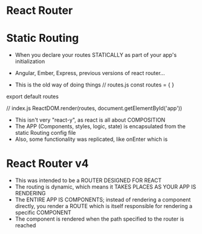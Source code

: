 # React Router

# Static Routing

- When you declare your routes STATICALLY as part of your app's initialization
- Angular, Ember, Express, previous versions of react router...

- This is the old way of doing things
  // routes.js
  const routes = {
  <Router>
  <Route path='/' component={Main}>
  <IndexRoute component={Home} />
  <Route path='playerOne' component={Prompt} />
  <Route onEnter={checkAuth} path='dashboard' component={Dashboard} />
  </Route>
  </Router>
  }

export default routes

// index.js
ReactDOM.render(routes, document.getElementById('app'))

- This isn't very "react-y", as react is all about COMPOSITION
- The APP (Components, styles, logic, state) is encapsulated from the static Routing config file
- Also, some functionality was replicated, like onEnter which is

# React Router v4

- This was intended to be a ROUTER DESIGNED FOR REACT
- The routing is dynamic, which means it TAKES PLACES AS YOUR APP IS RENDERING
- The ENTIRE APP IS COMPONENTS; instead of rendering a component directly, you render a ROUTE which is itself responsible for rendering a specific COMPONENT
- The component is rendered when the path specified to the router is reached
